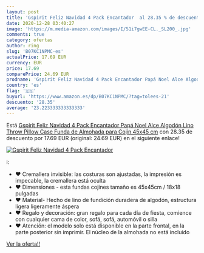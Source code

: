 ```yaml
---
layout: post
title: 'Gspirit Feliz Navidad 4 Pack Encantador  al 28.35 % de descuento'
date: 2020-12-28 03:40:27
image: 'https://m.media-amazon.com/images/I/51i7gwEE-CL._SL200_.jpg'
comments: true
category: ofertas
author: ring
slug: 'B07KC1NPMC-es'
actualPrice: 17.69 EUR
currency: EUR
price: 17.69
comparePrice: 24.69 EUR
prodname: 'Gspirit Feliz Navidad 4 Pack Encantador Papá Noel Alce Algodón Lino Throw Pillow Case Funda de Almohada para Cojín 45x45 cm'
country: 'es'
flag: '🇪🇸'
buyurl: 'https://www.amazon.es/dp/B07KC1NPMC/?tag=tolees-21'
descuento: '28.35'
average: '23.223333333333333'
---
```


Está [Gspirit Feliz Navidad 4 Pack Encantador Papá Noel Alce Algodón Lino Throw Pillow Case Funda de Almohada para Cojín 45x45 cm](https://www.amazon.es/dp/B07KC1NPMC/?tag=tolees-21) con 28.35 de descuento por 17.69 EUR (original: 24.69 EUR) en el siguiente enlace!

[![Gspirit Feliz Navidad 4 Pack Encantador ](https://m.media-amazon.com/images/I/51i7gwEE-CL._SL200_.jpg)](https://www.amazon.es/dp/B07KC1NPMC/?tag=tolees-21)

ℹ️:

- ❤ Cremallera invisible: las costuras son ajustadas, la impresión es impecable, la cremallera está oculta
- ❤ Dimensiones - esta fundas cojines tamaño es 45x45cm / 18x18 pulgadas
- ❤ Material- Hecho de lino de fundición duradera de algodón, estructura ligera ligeramente áspera
- ❤ Regalo y decoración: gran regalo para cada día de fiesta, comience con cualquier cama de color, sofá, sofá, automóvil o silla
- ❤ Atención: el modelo solo está disponible en la parte frontal, en la parte posterior sin imprimir. El núcleo de la almohada no está incluido

[Ver la oferta!!](https://www.amazon.es/dp/B07KC1NPMC/?tag=tolees-21)
